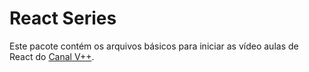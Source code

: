 # React Series
Este pacote contém os arquivos básicos para iniciar as vídeo aulas
de React do [Canal V++](https://www.youtube.com/watch?v=gKi-Js-beeY&list=PLXe1Uv1JGlTbDvb7sQUBOoz0cRl4eCKYy).
